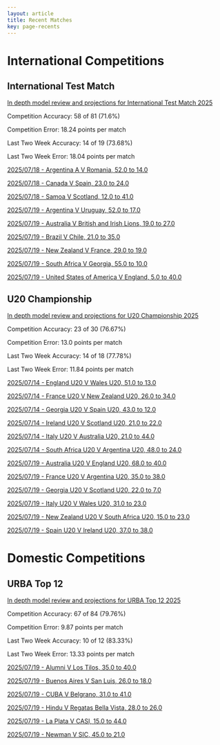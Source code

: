 ```yaml
---  
layout: article  
title: Recent Matches  
key: page-recents  
---
```

# International Competitions

## International Test Match


[In depth model review and projections for International Test Match 2025](comp_files/International_Test_Match_2025)

Competition Accuracy: 58 of 81 (71.6%)

Competition Error: 18.24 points per match

Last Two Week Accuracy: 14 of 19 (73.68%)

Last Two Week Error: 18.04 points per match

[2025/07/18 - Argentina A V Romania, 52.0 to 14.0](reviews\2025-07-18-ArgentinaA_V_Romania)

[2025/07/18 - Canada V Spain, 23.0 to 24.0](reviews\2025-07-18-Canada_V_Spain)

[2025/07/18 - Samoa V Scotland, 12.0 to 41.0](reviews\2025-07-18-Samoa_V_Scotland)

[2025/07/19 - Argentina V Uruguay, 52.0 to 17.0](reviews\2025-07-19-Argentina_V_Uruguay)

[2025/07/19 - Australia V British and Irish Lions, 19.0 to 27.0](reviews\2025-07-19-Australia_V_BritishandIrishLions)

[2025/07/19 - Brazil V Chile, 21.0 to 35.0](reviews\2025-07-19-Brazil_V_Chile)

[2025/07/19 - New Zealand V France, 29.0 to 19.0](reviews\2025-07-19-NewZealand_V_France)

[2025/07/19 - South Africa V Georgia, 55.0 to 10.0](reviews\2025-07-19-SouthAfrica_V_Georgia)

[2025/07/19 - United States of America V England, 5.0 to 40.0](reviews\2025-07-19-UnitedStatesofAmerica_V_England)
## U20 Championship


[In depth model review and projections for U20 Championship 2025](comp_files/U20_Championship_2025)

Competition Accuracy: 23 of 30 (76.67%)

Competition Error: 13.0 points per match

Last Two Week Accuracy: 14 of 18 (77.78%)

Last Two Week Error: 11.84 points per match

[2025/07/14 - England U20 V Wales U20, 51.0 to 13.0](reviews\2025-07-14-EnglandU20_V_WalesU20)

[2025/07/14 - France U20 V New Zealand U20, 26.0 to 34.0](reviews\2025-07-14-FranceU20_V_NewZealandU20)

[2025/07/14 - Georgia U20 V Spain U20, 43.0 to 12.0](reviews\2025-07-14-GeorgiaU20_V_SpainU20)

[2025/07/14 - Ireland U20 V Scotland U20, 21.0 to 22.0](reviews\2025-07-14-IrelandU20_V_ScotlandU20)

[2025/07/14 - Italy U20 V Australia U20, 21.0 to 44.0](reviews\2025-07-14-ItalyU20_V_AustraliaU20)

[2025/07/14 - South Africa U20 V Argentina U20, 48.0 to 24.0](reviews\2025-07-14-SouthAfricaU20_V_ArgentinaU20)

[2025/07/19 - Australia U20 V England U20, 68.0 to 40.0](reviews\2025-07-19-AustraliaU20_V_EnglandU20)

[2025/07/19 - France U20 V Argentina U20, 35.0 to 38.0](reviews\2025-07-19-FranceU20_V_ArgentinaU20)

[2025/07/19 - Georgia U20 V Scotland U20, 22.0 to 7.0](reviews\2025-07-19-GeorgiaU20_V_ScotlandU20)

[2025/07/19 - Italy U20 V Wales U20, 31.0 to 23.0](reviews\2025-07-19-ItalyU20_V_WalesU20)

[2025/07/19 - New Zealand U20 V South Africa U20, 15.0 to 23.0](reviews\2025-07-19-NewZealandU20_V_SouthAfricaU20)

[2025/07/19 - Spain U20 V Ireland U20, 37.0 to 38.0](reviews\2025-07-19-SpainU20_V_IrelandU20)
# Domestic Competitions

## URBA Top 12


[In depth model review and projections for URBA Top 12 2025](comp_files/URBA_Top_12_2025)

Competition Accuracy: 67 of 84 (79.76%)

Competition Error: 9.87 points per match

Last Two Week Accuracy: 10 of 12 (83.33%)

Last Two Week Error: 13.33 points per match

[2025/07/19 - Alumni V Los Tilos, 35.0 to 40.0](reviews\2025-07-19-Alumni_V_LosTilos)

[2025/07/19 - Buenos Aires V San Luis, 26.0 to 18.0](reviews\2025-07-19-BuenosAires_V_SanLuis)

[2025/07/19 - CUBA V Belgrano, 31.0 to 41.0](reviews\2025-07-19-CUBA_V_Belgrano)

[2025/07/19 - Hindu V Regatas Bella Vista, 28.0 to 26.0](reviews\2025-07-19-Hindu_V_RegatasBellaVista)

[2025/07/19 - La Plata V CASI, 15.0 to 44.0](reviews\2025-07-19-LaPlata_V_CASI)

[2025/07/19 - Newman V SIC, 45.0 to 21.0](reviews\2025-07-19-Newman_V_SIC)